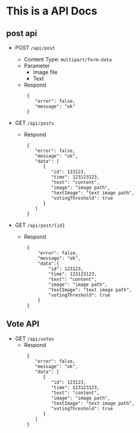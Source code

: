 # This is a API Docs

## post api

- POST `/api/post`
    - Content Type: `multipart/form-data`
    - Parameter
        - Image file
        - Text
    - Respond
      ```json5
       {
          "error": false,
          "message": "ok"
       }
      ```

- GET `/api/posts`
    - Respond
      ```json5
       {
          "error": false,
          "message": "ok",
          "data": [
             {
                "id": 123123,
                "time": 123123123,
                "text": "content",
                "image": "image path",
                "textImage": "text image path",
                "votingThreshold": true
             }
          ] 
       }
      ```

- GET `/api/post/{id}`
    - Respond
      ```json5
       {
           "error": false,
           "message": "ok",
           "data":{
               "id": 123123,
               "time": 123123123,
               "text": "content",
               "image": "image path",
               "textImage": "text image path",
               "votingThreshold": true
           }
       }
      ```

## Vote API

- GET `/api/votes`
    - Respond
      ```json5
       {
          "error": false,
          "message": "ok",
          "data": [
             {
                "id": 123123,
                "time": 123123123,
                "text": "content",
                "image": "image path",
                "textImage": "text image path",
                "votingThreshold": true
             }
          ] 
       }
      ```
